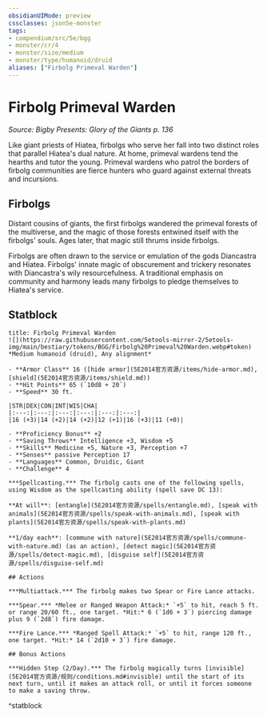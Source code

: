 ```yaml
---
obsidianUIMode: preview
cssclasses: json5e-monster
tags:
- compendium/src/5e/bgg
- monster/cr/4
- monster/size/medium
- monster/type/humanoid/druid
aliases: ["Firbolg Primeval Warden"]
---
```

# Firbolg Primeval Warden
*Source: Bigby Presents: Glory of the Giants p. 136*  

Like giant priests of Hiatea, firbolgs who serve her fall into two distinct roles that parallel Hiatea's dual nature. At home, primeval wardens tend the hearths and tutor the young. Primeval wardens who patrol the borders of firbolg communities are fierce hunters who guard against external threats and incursions.

## Firbolgs

Distant cousins of giants, the first firbolgs wandered the primeval forests of the multiverse, and the magic of those forests entwined itself with the firbolgs' souls. Ages later, that magic still thrums inside firbolgs.

Firbolgs are often drawn to the service or emulation of the gods Diancastra and Hiatea. Firbolgs' innate magic of obscurement and trickery resonates with Diancastra's wily resourcefulness. A traditional emphasis on community and harmony leads many firbolgs to pledge themselves to Hiatea's service.

## Statblock

```ad-statblock
title: Firbolg Primeval Warden
![](https://raw.githubusercontent.com/5etools-mirror-2/5etools-img/main/bestiary/tokens/BGG/Firbolg%20Primeval%20Warden.webp#token)
*Medium humanoid (druid), Any alignment*

- **Armor Class** 16 ([hide armor](5E2014官方资源/items/hide-armor.md), [shield](5E2014官方资源/items/shield.md))
- **Hit Points** 65 (`10d8 + 20`)
- **Speed** 30 ft.

|STR|DEX|CON|INT|WIS|CHA|
|:---:|:---:|:---:|:---:|:---:|:---:|
|16 (+3)|14 (+2)|14 (+2)|12 (+1)|16 (+3)|11 (+0)|

- **Proficiency Bonus** +2
- **Saving Throws** Intelligence +3, Wisdom +5
- **Skills** Medicine +5, Nature +3, Perception +7
- **Senses** passive Perception 17
- **Languages** Common, Druidic, Giant
- **Challenge** 4

***Spellcasting.*** The firbolg casts one of the following spells, using Wisdom as the spellcasting ability (spell save DC 13):

**At will**: [entangle](5E2014官方资源/spells/entangle.md), [speak with animals](5E2014官方资源/spells/speak-with-animals.md), [speak with plants](5E2014官方资源/spells/speak-with-plants.md)

**1/day each**: [commune with nature](5E2014官方资源/spells/commune-with-nature.md) (as an action), [detect magic](5E2014官方资源/spells/detect-magic.md), [disguise self](5E2014官方资源/spells/disguise-self.md)

## Actions

***Multiattack.*** The firbolg makes two Spear or Fire Lance attacks.

***Spear.*** *Melee or Ranged Weapon Attack:* `+5` to hit, reach 5 ft. or range 20/60 ft., one target. *Hit:* 6 (`1d6 + 3`) piercing damage plus 9 (`2d8`) fire damage.

***Fire Lance.*** *Ranged Spell Attack:* `+5` to hit, range 120 ft., one target. *Hit:* 14 (`2d10 + 3`) fire damage.

## Bonus Actions

***Hidden Step (2/Day).*** The firbolg magically turns [invisible](5E2014官方资源/规则/conditions.md#invisible) until the start of its next turn, until it makes an attack roll, or until it forces someone to make a saving throw.
```
^statblock